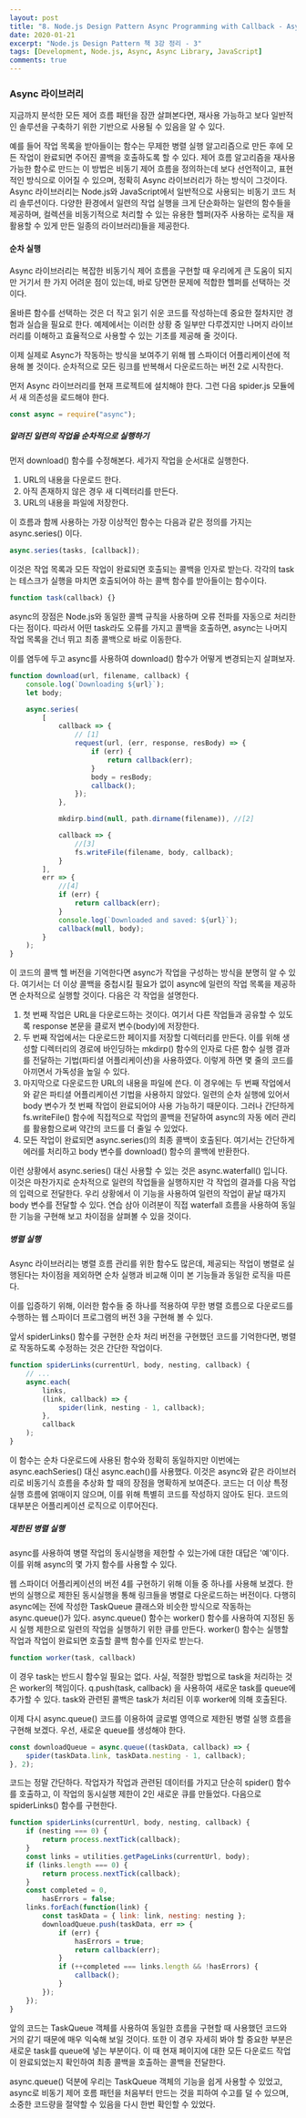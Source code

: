 ```yaml
---
layout: post
title: "8. Node.js Design Pattern Async Programming with Callback - Async Library"
date: 2020-01-21
excerpt: "Node.js Design Pattern 책 3강 정리 - 3"
tags: [Development, Node.js, Async, Async Library, JavaScript]
comments: true
---
```


### Async 라이브러리

지금까지 분석한 모든 제어 흐름 패턴을 잠깐 살펴본다면, 재사용 가능하고 보다 일반적인 솔루션을 구축하기 위한 기반으로 사용될 수 있음을 알 수 있다.

예를 들어 작업 목록을 받아들이는 함수는 무제한 병렬 실행 알고리즘으로 만든 후에 모든 작업이 완료되면 주어진 콜백을 호출하도록 할 수 있다.
제어 흐름 알고리즘을 재사용 가능한 함수로 만드는 이 방법은 비동기 제어 흐름을 정의하는데 보다 선언적이고, 표현적인 방식으로 이어질 수 있으며, 정확히 Async 라이브러리가 하는 방식이 그것이다.
Async 라이브러리는 Node.js와 JavaScript에서 일반적으로 사용되는 비동기 코드 처리 솔루션이다.
다양한 환경에서 일련의 작업 실행을 크게 단순화하는 일련의 함수들을 제공하며, 컬렉션을 비동기적으로 처리할 수 있는 유용한 헬퍼(자주 사용하는 로직을 재활용할 수 있게 만든 일종의 라이브러리)들을 제공한다.

#### 순차 실행

Async 라이브러리는 복잡한 비동기식 제어 흐름을 구현할 때 우리에게 큰 도움이 되지만 거기서 한 가지 어려운 점이 있는데, 바로 당면한 문제에 적합한 헬퍼를 선택하는 것이다.

올바른 함수를 선택하는 것은 더 작고 읽기 쉬운 코드를 작성하는데 중요한 절차지만 경험과 실습을 필요로 한다.
예제에서는 이러한 상황 중 일부만 다루겠지만 나머지 라이브러리를 이해하고 효율적으로 사용할 수 있는 기초를 제공해 줄 것이다.

이제 실제로 Async가 작동하는 방식을 보여주기 위해 웹 스파이더 어플리케이션에 적용해 볼 것이다.
순차적으로 모든 링크를 반복해서 다운로드하는 버전 2로 시작한다.

먼저 Async 라이브러리를 현재 프로젝트에 설치해야 한다.
그런 다음 spider.js 모듈에서 새 의존성을 로드해야 한다.

```javascript
const async = require("async");
```

##### 알려진 일련의 작업을 순차적으로 실행하기

먼저 download() 함수를 수정해본다.
세가지 작업을 순서대로 실행한다.

1. URL의 내용을 다운로드 한다.
2. 아직 존재하지 않은 경우 새 디렉터리를 만든다.
3. URL의 내용을 파일에 저장한다.

이 흐름과 함께 사용하는 가장 이상적인 함수는 다음과 같은 정의를 가지는 async.series() 이다.

```javascript
async.series(tasks, [callback]);
```

이것은 작업 목록과 모든 작업이 완료되면 호출되는 콜백을 인자로 받는다. 각각의 task는 테스크가 실행을 마치면 호출되어야 하는 콜백 함수를 받아들이는 함수이다.

```javascript
function task(callback) {}
```

async의 장점은 Node.js와 동일한 콜백 규칙을 사용하며 오류 전파를 자동으로 처리한다는 점이다.
따라서 어떤 task라도 오류를 가지고 콜백을 호출하면, async는 나머지 작업 목록을 건너 뛰고 최종 콜백으로 바로 이동한다.

이를 염두에 두고 async를 사용하여 download() 함수가 어떻게 변경되는지 살펴보자.

```javascript
function download(url, filename, callback) {
    console.log(`Downloading ${url}`);
    let body;

    async.series(
        [
            callback => {
                // [1]
                request(url, (err, response, resBody) => {
                    if (err) {
                        return callback(err);
                    }
                    body = resBody;
                    callback();
                });
            },

            mkdirp.bind(null, path.dirname(filename)), //[2]

            callback => {
                //[3]
                fs.writeFile(filename, body, callback);
            }
        ],
        err => {
            //[4]
            if (err) {
                return callback(err);
            }
            console.log(`Downloaded and saved: ${url}`);
            callback(null, body);
        }
    );
}
```

이 코드의 콜백 헬 버전을 기억한다면 async가 작업을 구성하는 방식을 분명히 알 수 있다.
여기서는 더 이상 콜백을 중첩시킬 필요가 없이 async에 일련의 작업 목록을 제공하면 순차적으로 실행할 것이다. 다음은 각 작업을 설명한다.

1. 첫 번째 작업은 URL을 다운로드하는 것이다. 여기서 다른 작업들과 공유할 수 있도록 response 본문을 클로저 변수(body)에 저장한다.
2. 두 번째 작업에서는 다운로드한 페이지를 저장할 디렉터리를 만든다. 이를 위해 생성할 디렉터리의 경로에 바인딩하는 mkdirp() 함수의 인자로 다른 함수 실행 결과를 전달하는 기법(파티셜 어플리케이션)을 사용하였다. 이렇게 하면 몇 줄의 코드를 아끼면서 가독성을 높일 수 있다.
3. 마지막으로 다운로드한 URL의 내용을 파일에 쓴다. 이 경우에는 두 번째 작업에서와 같은 파티셜 어플리케이션 기법을 사용하지 않았다. 일련의 순차 실행에 있어서 body 변수가 첫 번째 작업이 완료되어야 사용 가능하기 때문이다. 그러나 간단하게 fs.writeFile() 함수에 직접적으로 작업의 콜백을 전달하여 async의 자동 에러 관리를 활용함으로써 약간의 코드를 더 줄일 수 있었다.
4. 모든 작업이 완료되면 async.series()의 최종 콜백이 호출된다. 여기서는 간단하게 에러를 처리하고 body 변수를 download() 함수의 콜백에 반환한다.

이런 상황에서 async.series() 대신 사용할 수 있는 것은 async.waterfall() 입니다. 이것은 마찬가지로 순차적으로 일련의 작업들을 실행하지만 각 작업의 결과를 다음 작업의 입력으로 전달한다.
우리 상황에서 이 기능을 사용하여 일련의 작업이 끝날 때가지 body 변수를 전달할 수 있다.
연습 삼아 이려분이 직접 waterfall 흐름을 사용하여 동일한 기능을 구현해 보고 차이점을 살펴볼 수 있을 것이다.

##### 병렬 실행

Async 라이브러리는 병렬 흐름 관리를 위한 함수도 많은데, 제공되는 작업이 병렬로 실행된다는 차이점을 제외하면 순차 실행과 비교해 이미 본 기능들과 동일한 로직을 따른다.

이를 입증하기 위해, 이러한 함수들 중 하나를 적용하여 무한 병렬 흐름으로 다운로드를 수행하는 웹 스파이더 프로그램의 버전 3을 구현해 볼 수 있다.

앞서 spiderLinks() 함수를 구현한 순차 처리 버전을 구현했던 코드를 기억한다면, 병렬로 작동하도록 수정하는 것은 간단한 작업이다.

```javascript
function spiderLinks(currentUrl, body, nesting, callback) {
    // ...
    async.each(
        links,
        (link, callback) => {
            spider(link, nesting - 1, callback);
        },
        callback
    );
}
```

이 함수는 순차 다운로드에 사용된 함수와 정확히 동일하지만 이번에는 async.eachSeries() 대신 async.each()를 사용했다.
이것은 async와 같은 라이브러리로 비동기식 흐름을 추상화 할 때의 장점을 명확하게 보여준다.
코드는 더 이상 특정 실행 흐름에 얽매이지 않으며, 이를 위해 특별히 코드를 작성하지 않아도 된다.
코드의 대부분은 어플리케이션 로직으로 이루어진다.

##### 제한된 병렬 실행

async를 사용하여 병렬 작업의 동시실행을 제한할 수 있는가에 대한 대답은 '예'이다. 이를 위해 async의 몇 가지 함수를 사용할 수 있다.

웹 스파이더 어플리케이션의 버전 4를 구현하기 위해 이들 중 하나를 사용해 보겠다.
한 번의 실행으로 제한된 동시실행을 통해 링크들을 병렬로 다운로드하는 버전이다.
다행히 async에는 전에 작성한 TaskQueue 클래스와 비슷한 방식으로 작동하는 async.queue()가 있다. async.queue() 함수는 worker() 함수를 사용하여 지정된 동시 실행 제한으로 일련의 작업을 실행하기 위한 큐를 만든다.
worker() 함수는 실행할 작업과 작업이 완료되면 호출할 콜백 함수를 인자로 받는다.

```javascript
function worker(task, callback)
```

이 경우 task는 반드시 함수일 필요는 없다. 사실, 적절한 방법으로 task을 처리하는 것은 worker의 책임이다.
q.push(task, callback) 을 사용하여 새로운 task를 queue에 추가할 수 있다.
task와 관련된 콜백은 task가 처리된 이후 worker에 의해 호출된다.

이제 다시 async.queue() 코드를 이용하여 글로벌 영역으로 제한된 병렬 실행 흐름을 구현해 보겠다. 우선, 새로운 queue를 생성해야 한다.

```javascript
const downloadQueue = async.queue((taskData, callback) => {
    spider(taskData.link, taskData.nesting - 1, callback);
}, 2);
```

코드는 정말 간단하다. 작업자가 작업과 관련된 데이터를 가지고 단순히 spider() 함수를 호출하고, 이 작업의 동시실행 제한이 2인 새로운 큐를 만들었다. 다음으로 spiderLinks() 함수를 구현한다.

```javascript
function spiderLinks(currentUrl, body, nesting, callback) {
    if (nesting === 0) {
        return process.nextTick(callback);
    }
    const links = utilities.getPageLinks(currentUrl, body);
    if (links.length === 0) {
        return process.nextTick(callback);
    }
    const completed = 0,
        hasErrors = false;
    links.forEach(function(link) {
        const taskData = { link: link, nesting: nesting };
        downloadQueue.push(taskData, err => {
            if (err) {
                hasErrors = true;
                return callback(err);
            }
            if (++completed === links.length && !hasErrors) {
                callback();
            }
        });
    });
}
```

앞의 코드는 TaskQueue 객체를 사용하여 동일한 흐름을 구현할 때 사용했던 코드와 거의 같기 때문에 매우 익숙해 보일 것이다.
또한 이 경우 자세히 봐야 할 중요한 부분은 새로운 task를 queue에 넣는 부분이다.
이 때 현재 페이지에 대한 모든 다운로드 작업이 완료되었는지 확인하여 최종 콜백을 호출하는 콜백을 전달한다.

async.queue() 덕분에 우리는 TaskQueue 객체의 기능을 쉽게 사용할 수 있었고, async로 비동기 제어 호름 패턴을 처음부터 만드는 것을 피하여 수고를 덜 수 있으며, 소중한 코드량을 절약할 수 있음을 다시 한번 확인할 수 있었다.
